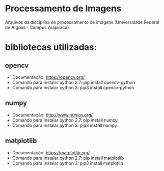 
# Processamento de Imagens
Arquivos da disciplina de processamento de imagens (Universidade Federal de Algoas - Campus Arapiraca)

# bibliotecas utilizadas:
## opencv

 - Documentação: https://opencv.org/
 - Comando para instalar python 2.7: pip install opencv-python
 - Comando para instalar python 3: pip3 install opencv-python

## numpy
- Documentação: http://www.numpy.org/
- Comando para instalar python 2.7: pip install numpy
- Comando para instalar python 3: pip3 install numpy

## matplotlib
- Documentação: https://matplotlib.org/
- Comando para instalar python 2.7: pip install matplotlib
- Comando para instalar python 3: pip3 install matplotlib
